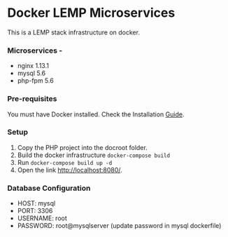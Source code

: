 # Docker LEMP Microservices
This is a LEMP stack infrastructure on docker. 

### Microservices -
* nginx 1.13.1
* mysql 5.6
* php-fpm 5.6

### Pre-requisites
You must have Docker installed. Check the Installation [Guide](https://docs.docker.com/engine/installation/).

### Setup
1. Copy the PHP project into the docroot folder.
2. Build the docker infrastructure `docker-compose build`
3. Run `docker-compose build up -d`
4. Open the link [http://localhost:8080/](http://localhost:8080/).


### Database Configuration
* HOST: mysql
* PORT: 3306
* USERNAME: root
* PASSWORD: root@mysqlserver (update password in mysql dockerfile)




